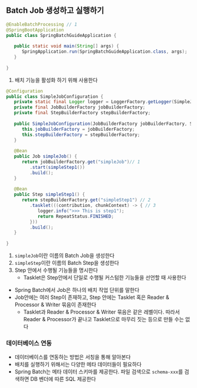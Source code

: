 ## Batch Job 생성하고 실행하기

```Java
@EnableBatchProcessing // 1
@SpringBootApplication  
public class SpringBatchGuideApplication {  
  
   public static void main(String[] args) {  
      SpringApplication.run(SpringBatchGuideApplication.class, args);  
   }  
  
}
```

1. 배치 기능을 활성화 하기 위해 사용한다

```Java
@Configuration  
public class SimpleJobConfiguration {  
   private static final Logger logger = LoggerFactory.getLogger(SimpleJobConfiguration.class);  
   private final JobBuilderFactory jobBuilderFactory;  
   private final StepBuilderFactory stepBuilderFactory;  
  
   public SimpleJobConfiguration(JobBuilderFactory jobBuilderFactory, StepBuilderFactory stepBuilderFactory) {  
      this.jobBuilderFactory = jobBuilderFactory;  
      this.stepBuilderFactory = stepBuilderFactory;  
   }  
  
   @Bean  
   public Job simpleJob() {  
      return jobBuilderFactory.get("simpleJob")// 1  
         .start(simpleStep1())  
         .build();  
   }  
  
   @Bean  
   public Step simpleStep1() {  
      return stepBuilderFactory.get("simpleStep1") // 2  
         .tasklet(((contribution, chunkContext) -> { // 3  
            logger.info(">>> This is step1");  
            return RepeatStatus.FINISHED;  
         }))  
         .build();  
   }  
  
}
```

1. `simpleJob`이란 이름의 Batch Job을 생성한다
2. `simpleStep`이란 이름의 Batch Step을 생성한다
3. Step 안에서 수행될 기능들을 명시한다
   - Tasklet은 Step안에서 단일로 수행될 커스텀한 기능들을 선언할 때 사용한다

- Spring Batch에서 Job은 하나의 배치 작업 단위를 말한다
- Job안에는 여러 Step이 존재하고, Step 안에는 Tasklet 혹은 Reader & Processor & Writer 묶음이 존재한다
	- Tasklet과 Reader & Processor & Writer 묶음은 같은 레벨이다. 따라서 Reader & Processor가 끝나고 Tasklet으로 마무리 짓는 등으로 만들 수는 없다

### 데이터베이스 연동
- 데이터베이스를 연동하는 방법은 서칭을 통해 알아본다
- 배치를 실행하기 위해서는 다양한 메타 데이터들이 필요하다
- Spring Batch는 메타 데이터 스키마를 제공한다. 파일 검색으로 `schema-xxx`를 검색하면 DB 벤더에 따른 SQL 제공한다


